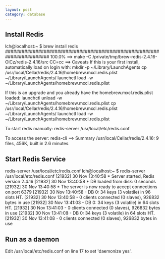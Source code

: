 ```yaml
---
layout: post
category: database
---
```


## Install Redis

lch@localhost:~ $ brew install redis
######################################################################## 100.0%
==> make -C /private/tmp/brew-redis-2.4.16-OlCz/redis-2.4.16/src CC=cc
==> Caveats
If this is your first install, automatically load on login with:
    mkdir -p ~/Library/LaunchAgents
    cp /usr/local/Cellar/redis/2.4.16/homebrew.mxcl.redis.plist ~/Library/LaunchAgents/
    launchctl load -w ~/Library/LaunchAgents/homebrew.mxcl.redis.plist

If this is an upgrade and you already have the homebrew.mxcl.redis.plist loaded:
    launchctl unload -w ~/Library/LaunchAgents/homebrew.mxcl.redis.plist
    cp /usr/local/Cellar/redis/2.4.16/homebrew.mxcl.redis.plist ~/Library/LaunchAgents/
    launchctl load -w ~/Library/LaunchAgents/homebrew.mxcl.redis.plist

  To start redis manually:
    redis-server /usr/local/etc/redis.conf

  To access the server:
    redis-cli
==> Summary
/usr/local/Cellar/redis/2.4.16: 9 files, 456K, built in 2.6 minutes

## Start Redis Service

redis-server /usr/local/etc/redis.conf
lch@localhost:~ $ redis-server /usr/local/etc/redis.conf
[21932] 30 Nov 13:40:58 * Server started, Redis version 2.4.16
[21932] 30 Nov 13:40:58 * DB loaded from disk: 0 seconds
[21932] 30 Nov 13:40:58 * The server is now ready to accept connections on port 6379
[21932] 30 Nov 13:40:58 - DB 0: 34 keys (3 volatile) in 96 slots HT.
[21932] 30 Nov 13:40:58 - 0 clients connected (0 slaves), 926832 bytes in use
[21932] 30 Nov 13:41:03 - DB 0: 34 keys (3 volatile) in 64 slots HT.
[21932] 30 Nov 13:41:03 - 0 clients connected (0 slaves), 926832 bytes in use
[21932] 30 Nov 13:41:08 - DB 0: 34 keys (3 volatile) in 64 slots HT.
[21932] 30 Nov 13:41:08 - 0 clients connected (0 slaves), 926832 bytes in use

## Run as a daemon

Edit /usr/local/etc/redis.conf on line 17 to set 'daemonize yes'.
